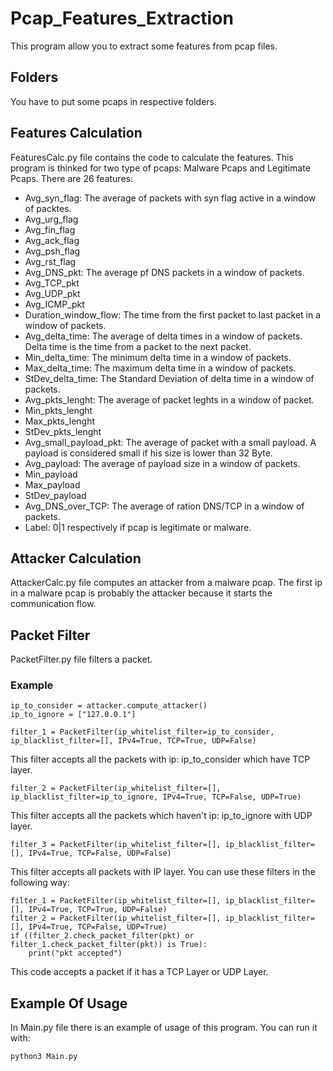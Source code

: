 # Pcap_Features_Extraction
This program allow you to extract some features from pcap files.
## Folders
You have to put some pcaps in respective folders.
## Features Calculation
FeaturesCalc.py file contains the code to calculate the features. This program is thinked for two type of pcaps: Malware Pcaps and Legitimate Pcaps. There are 26 features:
- Avg_syn_flag: The average of packets with syn flag active in a window of packtes.
- Avg_urg_flag
- Avg_fin_flag
- Avg_ack_flag
- Avg_psh_flag
- Avg_rst_flag
- Avg_DNS_pkt: The average pf DNS packets in a window of packets.
- Avg_TCP_pkt
- Avg_UDP_pkt
- Avg_ICMP_pkt
- Duration_window_flow: The time from the first packet to last packet in a window of packets.
- Avg_delta_time: The average of delta times in a window of packets. Delta time is the time from a packet to the next packet.
- Min_delta_time: The minimum delta time in a window of packets. 
- Max_delta_time: The maximum delta time in a window of packets. 
- StDev_delta_time: The Standard Deviation of delta time in a window of packets.
- Avg_pkts_lenght: The average of packet leghts in a window of packet.
- Min_pkts_lenght
- Max_pkts_lenght
- StDev_pkts_lenght
- Avg_small_payload_pkt: The average of packet with a small payload. A payload is considered small if his size is lower than 32 Byte.
- Avg_payload: The average of payload size in a window of packets.
- Min_payload
- Max_payload
- StDev_payload
- Avg_DNS_over_TCP: The average of ration DNS/TCP in a window of packets.
- Label: 0|1 respectively if pcap is legitimate or malware.

## Attacker Calculation
AttackerCalc.py file computes an attacker from a malware pcap. The first ip in a malware pcap is probably the attacker because it starts the communication flow.

## Packet Filter 
PacketFilter.py file filters a packet. 
### Example
```
ip_to_consider = attacker.compute_attacker()
ip_to_ignore = ["127.0.0.1"]

filter_1 = PacketFilter(ip_whitelist_filter=ip_to_consider, ip_blacklist_filter=[], IPv4=True, TCP=True, UDP=False)
```
This filter accepts all the packets with ip: ip_to_consider which have TCP layer.
```
filter_2 = PacketFilter(ip_whitelist_filter=[], ip_blacklist_filter=ip_to_ignore, IPv4=True, TCP=False, UDP=True)
```
This filter accepts all the packets which haven't ip: ip_to_ignore with UDP layer.
```
filter_3 = PacketFilter(ip_whitelist_filter=[], ip_blacklist_filter=[], IPv4=True, TCP=False, UDP=False)
```
This filter accepts all packets with IP layer.
You can use these filters in the following way:
```
filter_1 = PacketFilter(ip_whitelist_filter=[], ip_blacklist_filter=[], IPv4=True, TCP=True, UDP=False)
filter_2 = PacketFilter(ip_whitelist_filter=[], ip_blacklist_filter=[], IPv4=True, TCP=False, UDP=True)
if ((filter_2.check_packet_filter(pkt) or filter_1.check_packet_filter(pkt)) is True):
    print("pkt accepted")
```
This code accepts a packet if it has a TCP Layer or UDP Layer.

## Example Of Usage
In Main.py file there is an example of usage of this program. You can run it with:
```
python3 Main.py
```
